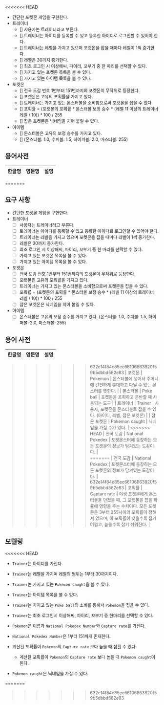 <<<<<<< HEAD
- 간단한 포켓몬 게임을 구현한다.
- 트레이너
    - [] 사용자는 트레이너라고 부른다.
    - [] 트레이너는 아이디를 등록할 수 있고 등록한 아이디로 로그인할 수 있어야 한다.
    - [] 트레이너는 레벨을 가지고 있으며 포켓몬을 잡을 때마다 레벨이 1씩 증가한다.
    - [] 레벨은 30까지 증가한다.
    - [] 최초 로그인 시 이상해씨, 파이리, 꼬부기 중 한 마리를 선택할 수 있다.
    - [] 가지고 있는 포켓몬 목록을 볼 수 있다.
    - [] 가지고 있는 아이템 목록을 볼 수 있다.
- 포켓몬
    - [] 전국 도감 번호 1번부터 151번까지의 포켓몬이 무작위로 등장한다.
    - [] 포켓몬은 고유의 포획률을 가지고 있다.
    - [] 트레이너는 가지고 있는 몬스터볼을 소비함으로써 포켓몬을 잡을 수 있다.
    - [] 포획률 = (포켓몬의 포획률 * 몬스터볼 보정 승수 * (레벨 11 이상의 트레이너 레벨 / 10)) * 100 / 255
    - [] 잡은 포켓몬은 닉네임을 지어 붙일 수 있다.
- 아이템
    - [] 몬스터볼은 고유의 보정 승수를 가지고 있다.
    - [] (몬스터볼: 1.0, 수퍼볼: 1.5, 하이퍼볼: 2.0, 마스터볼: 255)

## 용어사전

| 한글명 | 영문명 | 설명 | 
| -- | -- | -- |
=======
## 요구 사항

- 간단한 포켓몬 게임을 구현한다.
- 트레이너
    - [ ]  사용자는 트레이너라고 부른다.
    - [ ]  트레이너는 아이디를 등록할 수 있고 등록한 아이디로 로그인할 수 있어야 한다.
    - [ ]  트레이너는 레벨을 가지고 있으며 포켓몬을 잡을 때마다 레벨이 1씩 증가한다.
    - [ ]  레벨은 30까지 증가한다.
    - [ ]  최초 로그인 시 이상해씨, 파이리, 꼬부기 중 한 마리를 선택할 수 있다.
    - [ ]  가지고 있는 포켓몬 목록을 볼 수 있다.
    - [ ]  가지고 있는 아이템 목록을 볼 수 있다.
- 포켓몬
    - [ ]  전국 도감 번호 1번부터 151번까지의 포켓몬이 무작위로 등장한다.
    - [ ]  포켓몬은 고유의 포획률을 가지고 있다.
    - [ ]  트레이너는 가지고 있는 몬스터볼을 소비함으로써 포켓몬을 잡을 수 있다.
    - [ ]  포획률 = (포켓몬의 포획률 * 몬스터볼 보정 승수 * (레벨 11 이상의 트레이너 레벨 / 10)) * 100 / 255
    - [ ]  잡은 포켓몬은 닉네임을 지어 붙일 수 있다.
- 아이템
    - [ ]  몬스터볼은 고유의 보정 승수를 가지고 있다.
    (몬스터볼: 1.0, 수퍼볼: 1.5, 하이퍼볼: 2.0, 마스터볼: 255)

## 용어 사전

| 한글명 | 영문명 | 설명  |
| --- | --- | --- |
>>>>>>> 632e14f84c85ec66106863820f59b5dbbd582e83
| 포켓몬 | Pokemon | 몬스터볼에 넣어서 주머니에 간편하게 휴대하고 다닐 수 있는 몬스터를 뜻한다. |
| 몬스터볼 | Poke ball | 포켓몬을 포획하고 운반할 때 사용되는 도구 |
| 트레이너 | Trainer | 사용자, 포켓몬을 몬스터볼로 잡을 수 있다. (아이디, 레벨, 잡은 포켓몬) |
| 잡은 포켓몬 | Pokemon caught | 닉네임을 가질 수가 있다. |
<<<<<<< HEAD
| 전국 도감 | National Pokedex | 포켓몬스터에 등장하는 모든 포켓몬의 정보가 담겨있는 도감이다. |  
=======
| 전국 도감 | National Pokedex | 포켓몬스터에 등장하는 모든 포켓몬의 정보가 담겨있는 도감이다. |
>>>>>>> 632e14f84c85ec66106863820f59b5dbbd582e83
| 포획률 | Capture rate | 야생 포켓몬에게 몬스터볼을 던졌을 때, 그 포켓몬을 잡을 확률에 영향을 주는 수치이다. 모든 포켓몬은 3부터 255사이의 포획률이 정해져 있으며, 이 포획률이 낮을수록 잡기 어렵고, 높을수록 잡기 쉬워진다. |

## 모델링

<<<<<<< HEAD
- `Trainer`는 아이디를 가진다.
- `Trainer`는 레벨을 가지며 레벨의 범위는 1부터 30까지이다.
- `Trainer`는 가지고 있는 `Pokemon caught`을 볼 수 있다.
- `Trainer`는 아이템 목록을 볼 수 있다.
- `Trainer`는 가지고 있는 `Poke ball`의 소비를 통해서 `Pokemon`을 잡을 수 있다.
- `Trainer`는 최초 로그인시 이상해씨, 파이리, 꼬부기 중 한마리를 선택할 수 있다. 

- `Pokemon`은 이름과 `National Pokedex Number`와 `Capture rate`를 가진다.

- `National Pokedex Number`은 1부터 151까지 존재한다.
- 계산된 포획률이 `Pokemon`의 `Capture rate` 보다 높을 때 잡힐 수 있다.
    - 계산된 포획률이 `Pokemon`의 `Capture rate` 보다 높을 때 `Pokemon caught`이 된다.
- `Pokemon caught`은 닉네임을 가질 수 있다.

=======
>>>>>>> 632e14f84c85ec66106863820f59b5dbbd582e83
